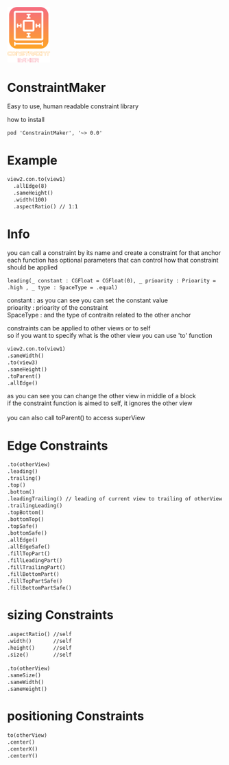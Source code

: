<img src="https://github.com/ashkanpower/ConstraintMaker/blob/master/ConstraintMaker.png" center width="100px"  alt="" />

# ConstraintMaker
Easy to use, human readable constraint library


how to install
```
pod 'ConstraintMaker', '~> 0.0'
```
# Example 
```
view2.con.to(view1)
  .allEdge(8)
  .sameHeight()
  .width(100)
  .aspectRatio() // 1:1
```

# Info
you can call a constraint by its name and create a constraint for that anchor</br>
each function has optional parameters that can control how that constraint should be applied
```
leading(_ constant : CGFloat = CGFloat(0), _ prioarity : Prioarity = .high , _ type : SpaceType = .equal) 
```

constant : as you can see you can set the constant value</br>
prioarity : prioarity of the constraint</br>
SpaceType : and the type of contraitn related to the other anchor</br>


constraints can be applied to other views or to self </br>
so if you want to specify what is the other view you can use 'to' function
```
view2.con.to(view1)
.sameWidth()
.to(view3)
.sameHeight()
.toParent()
.allEdge()
```
as you can see you can change the other view in middle of a block</br>
if the constraint function is aimed to self, it ignores the other view
</br></br>
you can also call toParent() to access superView

# Edge Constraints

```
.to(otherView)
.leading()
.trailing()
.top()
.bottom()
.leadingTrailing() // leading of current view to trailing of otherView
.trailingLeading()
.topBottom()
.bottomTop()
.topSafe()
.bottomSafe()
.allEdge()
.allEdgeSafe()
.fillTopPart()
.fillLeadingPart()
.fillTrailingPart()
.fillBottomPart()
.fillTopPartSafe()
.fillBottomPartSafe()

```

# sizing Constraints
```
.aspectRatio() //self
.width()       //self
.height()      //self
.size()        //self

.to(otherView)
.sameSize()
.sameWidth()
.sameHeight()
```

# positioning Constraints
```
to(otherView)
.center()
.centerX()
.centerY()
```

